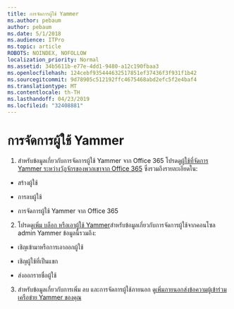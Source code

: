 ```yaml
---
title: การจัดการผู้ใช้ Yammer
ms.author: pebaum
author: pebaum
ms.date: 5/1/2018
ms.audience: ITPro
ms.topic: article
ROBOTS: NOINDEX, NOFOLLOW
localization_priority: Normal
ms.assetid: 34b5611b-e77e-4dd1-9480-a12c190fbaa3
ms.openlocfilehash: 124cebf935444632517851ef37436f3f931f1b42
ms.sourcegitcommit: 9d78905c512192ffc4675468abd2efc5f2e4baf4
ms.translationtype: MT
ms.contentlocale: th-TH
ms.lasthandoff: 04/23/2019
ms.locfileid: "32408881"
---
```

# <a name="managing-yammer-users"></a>การจัดการผู้ใช้ Yammer

1. สำหรับข้อมูลเกี่ยวกับการจัดการผู้ใช้ Yammer จาก Office 365 โปรดดู[ผู้ใช้ที่จัดการ Yammer ระหว่างวัฏจักรของพวกเขาจาก Office 365](https://support.office.com/article/6c4c8fff-6444-404a-bffc-f9da0bcc3039) ซึ่งรวมถึงรายละเอียดใน:
    
  - สร้างผู้ใช้
    
  - การลบผู้ใช้
    
  - การจัดการผู้ใช้ Yammer จาก Office 365
    
2. โปรดดู[เพิ่ม บล็อก หรือเอาผู้ใช้ Yammer](http://alchemyportal.azurewebsites.net/Rule/ManageYammer%20users%20across%20their%20lifecycle%20from%20Office%20365)สำหรับข้อมูลเกี่ยวกับการจัดการผู้ใช้จากคอนโซล admin Yammer ข้อมูลนี้รวมถึง: 
    
  - เชิญเข้ามาหรือการเอาออกผู้ใช้
    
  - เชิญผู้ใช้ที่เป็นแขก
    
  - ส่งออกรายชื่อผู้ใช้
    
3. สำหรับข้อมูลเกี่ยวกับการเพิ่ม ลบ และการจัดการผู้ใช้ภายนอก ดู[เพิ่มภายนอกส่งข้อความผู้เข้าร่วมเครือข่าย Yammer ของคุณ](https://support.office.com/article/423653bb-86b2-4eac-9d7e-dca121f7c16c)
    

